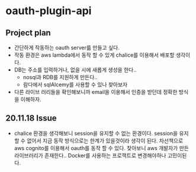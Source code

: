 # oauth-plugin-api

## Project plan
- 간단하게 작동하는 oauth server륾 만들고 싶다.
- 작동 환경은 aws lambda에서 동작 할 수 있게 chalice를 이용해서 배포할 생각이다.
- DB는 주소를 입력하거나, 없을 시에 새롭게 생성을 한다..
    - nosql과 RDB를 지원하게 만든다..
    - 람다에서 sqlAlcemy를 사용할 수 있나 찾아보자
- 다른 라이브 러리들을 확인해보니까 email을 이용해서 인증을 받던데 정확한 방식을 이해하자.
## 20.11.18 Issue
- chalice 환경을 생각해보니 session을 유지할 수 없는 환경이다.
    session을 유지할 수 없어서 지금 동작 방식으로는 한계가 있을것이라 생각이 된다.
    차선책으로 aws cognito를 이용해서 oauth를 동작 할 수 있다.
    찾아보니 aws 개발자가 만든 라이브러리가 존재한다..
    Docker를 사용하는 프로잭트로 변경해야하나 고민이된다.
